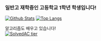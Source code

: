 ### 일반고 재학중인 고등학교 1학년 학생입니다!  
[![Github Stats](https://github-readme-stats.vercel.app/api?username=koder0205&hide=contribs)](https://github.com/anuraghazra/github-readme-stats)
[![Top Langs](https://github-readme-stats.vercel.app/api/top-langs/?username=koder0205&layout=compact&hide=C#)](https://github.com/anuraghazra/github-readme-stats)  
  
  알고리즘도 배우고 있습니다!  
[![SolvedAC tier](http://mazassumnida.wtf/api/generate_badge?boj=koder0205)](https://solved.ac/koder0205) 
<!--
**Koder0205/Koder0205** is a ✨ _special_ ✨ repository because its `README.md` (this file) appears on your GitHub profile.

Here are some ideas to get you started:

- 🔭 I’m currently working on ...
- 🌱 I’m currently learning ...
-->

